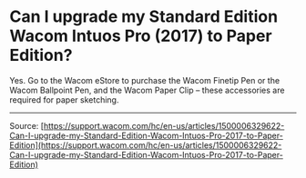 # Can I upgrade my Standard Edition Wacom Intuos Pro (2017) to Paper Edition?

Yes. Go to the Wacom eStore to purchase the Wacom Finetip Pen or the Wacom Ballpoint Pen, and the Wacom Paper Clip – these accessories are required for paper sketching.

---
Source: [https://support.wacom.com/hc/en-us/articles/1500006329622-Can-I-upgrade-my-Standard-Edition-Wacom-Intuos-Pro-2017-to-Paper-Edition](https://support.wacom.com/hc/en-us/articles/1500006329622-Can-I-upgrade-my-Standard-Edition-Wacom-Intuos-Pro-2017-to-Paper-Edition)
